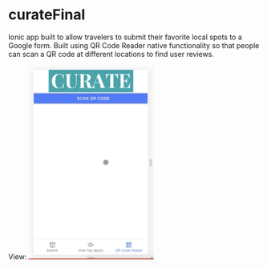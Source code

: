 # curateFinal


Ionic app built to allow travelers to submit their favorite local spots to a Google form. Built using QR Code Reader native functionality so that people can scan a QR code at different locations to find user reviews.

View:
<a href="https://github.com/Rdohrman/images/blob/main/curate.png"><img src="https://github.com/Rdohrman/images/blob/main/curate.png" style="width: 250px; max-width: 60%; height: 60%"/>
